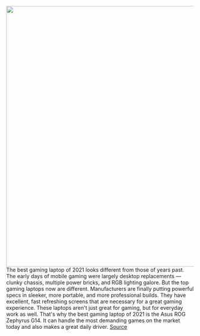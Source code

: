 <img src='https://cdn.vox-cdn.com/thumbor/XmeAJ4XtF7Q_IxQVl4Ertvdvq00=/0x0:2068x1379/1200x675/filters:focal(842x742:1172x1072)/cdn.vox-cdn.com/uploads/chorus_image/image/68856651/awhite_200319_3954_9.0.jpg' width='700px' /><br/>
The best gaming laptop of 2021 looks different from those of years past. The early days of mobile gaming were largely desktop replacements — clunky chassis, multiple power bricks, and RGB lighting galore. But the top gaming laptops now are different. Manufacturers are finally putting powerful specs in sleeker, more portable, and more professional builds. They have excellent, fast refreshing screens that are necessary for a great gaming experience. These laptops aren't just great for gaming, but for everyday work as well. That's why the best gaming laptop of 2021 is the Asus ROG Zephyrus G14. It can handle the most demanding games on the market today and also makes a great daily driver.
<a href='https://www.theverge.com/22295181/best-gaming-laptop'> Source <a/>